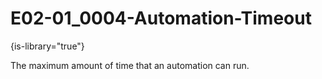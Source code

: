 # E02-01_0004-Automation-Timeout

{is-library="true"}

<snippet id="E02-01_0004-Automation-Timeout_snippet">



The maximum amount of time that an automation can run.


</snippet>